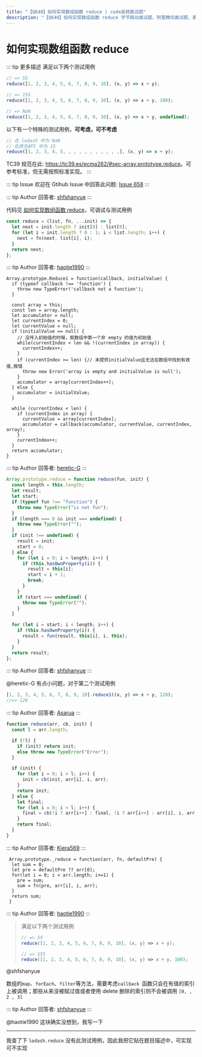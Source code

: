 ```yaml
---
title: "【Q640】如何实现数组函数 reduce | code高频面试题"
description: "【Q640】如何实现数组函数 reduce 字节跳动面试题、阿里腾讯面试题、美团小米面试题。"
---
```


# 如何实现数组函数 reduce

::: tip 更多描述
满足以下两个测试用例

```js
// => 55
reduce([1, 2, 3, 4, 5, 6, 7, 8, 9, 10], (x, y) => x + y);

// => 155
reduce([1, 2, 3, 4, 5, 6, 7, 8, 9, 10], (x, y) => x + y, 100);

// => NaN
reduce([1, 2, 3, 4, 5, 6, 7, 8, 9, 10], (x, y) => x + y, undefined);
```

以下有一个特殊的测试用例，**可考虑，可不考虑**

```js
// 在 lodash 中为 NaN
// 在原生API 中为 15
reduce([1, 2, 3, 4, 5, , , , , , , , , , ,], (x, y) => x + y);
```

TC39 规范在此: <https://tc39.es/ecma262/#sec-array.prototype.reduce>。可参考标准，但无需按照标准实现。
:::

::: tip Issue
欢迎在 Gtihub Issue 中回答此问题: [Issue 658](https://github.com/shfshanyue/Daily-Question/issues/658)
:::

::: tip Author
回答者: [shfshanyue](https://github.com/shfshanyue)
:::

代码见 [如何实现数组函数 reduce](https://codepen.io/shanyue/pen/dyWmLgQ?editors=0012)，可调试与测试用例

```js
const reduce = (list, fn, ...init) => {
  let next = init.length ? init[0] : list[0];
  for (let i = init.length ? 0 : 1; i < list.length; i++) {
    next = fn(next, list[i], i);
  }
  return next;
};
```

::: tip Author
回答者: [haotie1990](https://github.com/haotie1990)
:::

```javascipt
Array.prototype.Reduce1 = function(callback, initialValue) {
  if (typeof callback !== 'function') {
    throw new TypeError('callback not a function');
  }

  const array = this;
  const len = array.length;
  let accumulator = null;
  let currentIndex = 0;
  let currentValue = null;
  if (initialValue == null) {
    // 没传入初始值的时候，取数组中第一个非 empty 的值为初始值
    while(currentIndex < len && !(currentIndex in array)) {
      currentIndex++;
    }
    if (currentIndex >= len) {// 未提供initialValue且无法在数组中找到有效值,报错
      throw new Error('array is empty and initialValue is null');
    }
    accumulator = array[currentIndex++];
  } else {
    accumulator = initialValue;
  }

  while (currentIndex < len) {
    if (currentIndex in array) {
      currentValue = array[currentIndex];
      accumulator = callback(accumulator, currentValue, currentIndex, array);
    }
    currentIndex++;
  }
  return accumulator;
}
```

::: tip Author
回答者: [heretic-G](https://github.com/heretic-G)
:::

```javascript
Array.prototype.reduce = function reduce(fun, init) {
  const length = this.length;
  let result;
  let start;
  if (typeof fun !== "function") {
    throw new TypeError("is not fun");
  }
  if (length === 0 && init === undefined) {
    throw new TypeError("");
  }
  if (init !== undefined) {
    result = init;
    start = 0;
  } else {
    for (let i = 0; i < length; i++) {
      if (this.hasOwnProperty(i)) {
        result = this[i];
        start = i + 1;
        break;
      }
    }
    if (start === undefined) {
      throw new TypeError("");
    }
  }

  for (let i = start; i < length; i++) {
    if (this.hasOwnProperty(i)) {
      result = fun(result, this[i], i, this);
    }
  }
  return result;
};
```

::: tip Author
回答者: [shfshanyue](https://github.com/shfshanyue)
:::

@heretic-G 有点小问题，对于第二个测试用例

```js
[1, 2, 3, 4, 5, 6, 7, 8, 9, 10].reduce1((x, y) => x + y, 120);
//=> 120
```

::: tip Author
回答者: [Asarua](https://github.com/Asarua)
:::

```javascript
function reduce(arr, cb, init) {
  const l = arr.length;

  if (!l) {
    if (init) return init;
    else throw new TypeError("Error");
  }

  if (init) {
    for (let i = 0; i < l; i++) {
      init = cb(init, arr[i], i, arr);
    }
    return init;
  } else {
    let final;
    for (let i = 0; i < l; i++) {
      final = cb(!i ? arr[i++] : final, !i ? arr[i++] : arr[i], i, arr);
    }
    return final;
  }
}
```

::: tip Author
回答者: [Kiera569](https://github.com/Kiera569)
:::

```
 Array.prototype._reduce = function(arr, fn, defaultPre) {
  let sum = 0;
  let pre = defaultPre ?? arr[0];
  for(let i = 0; i < arr.length; i+=1) {
    pre = sum;
    sum = fn(pre, arr[i], i, arr);
  }
  return sum;
 }
```

::: tip Author
回答者: [haotie1990](https://github.com/haotie1990)
:::

> 满足以下两个测试用例
>
> ```js
> // => 55
> reduce([1, 2, 3, 4, 5, 6, 7, 8, 9, 10], (x, y) => x + y);
>
> // => 155
> reduce([1, 2, 3, 4, 5, 6, 7, 8, 9, 10], (x, y) => x + y, 100);
> ```

@shfshanyue

数组的`map`、`forEach`、`filter`等方法，需要考虑`callback `函数只会在有值的索引上被调用；那些从来没被赋过值或者使用 delete 删除的索引则不会被调用
`[0, , 2 , 3]`

::: tip Author
回答者: [shfshanyue](https://github.com/shfshanyue)
:::

@haotie1990 这块确实没想到，我写一下

---

我查了下 `lodash.reduce` 没有此测试用例，因此我把它贴在题目描述中，可实现可不实现
